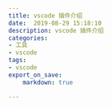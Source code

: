 ```yaml
---
title: vscode 插件介绍  
date:  2019-08-29 15:18:10
description: vscode 插件介绍  
categories:
- 工具
- vscode
tags: 
- vscode
export_on_save:
    markdown: true

---
```


